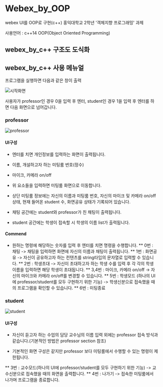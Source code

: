 # Webex_by_OOP
webex UI를 OOP로 구현(c++)
홍익대학교 2학년 '객체지향 프로그래밍' 과제

사용언어 : c++14
OOP(Object Oriented Programming)


## webex_by_c++ 구조도 도식화

## webex_by_c++ 사용 메뉴얼
프로그램을 실행하면 다음과 같은 창이 출력

![시작화면](https://user-images.githubusercontent.com/55343124/82242271-8a155300-9978-11ea-9f6d-a88454960d58.png)

사용자가 professor인 경우 0을 입력 후 엔터, student인 경우 1을 입력 후 엔터를 하면 다음 화면으로 넘어갑니다.

### professor

![professor](https://user-images.githubusercontent.com/55343124/82242445-d06ab200-9978-11ea-9cd9-b14cafd076f2.png)

#### UI구성
* 엔터를 치면 개인정보를 입력하는 화면이 출력됩니다.
* 이름, 개설하고자 하는 미팅룸 번호(정수)
* 마이크, 카메라 on/off
* 위 요소들을 입력하면 미팅룸 화면으로 이동합니다.

* 상단 미팅룸 정보에는 자신의 이름과 미팅룸 번호, 자신의 마이크 및 카메라 on/off상태, 현재 들어온 student 수, 화면공유 상태가 기록되어 있습니다.
* 채팅 공간에는 student와 professor가 친 채팅이 출력됩니다.
* student 공간에는 학생이 접속할 시 학생의 이름 list가 출력됩니다.

#### Commend
* 원하는 명령에 해당하는 숫자를 입력 후 엔터를 치면 명령을 수행합니다.
** 0번 : 채팅 -> 채팅을 입력하면 화면에 자신의 이름과 채팅이 출력됩니다.
** 1번 : 화면공유 -> 자신이 공유하고자 하는 컨텐츠를 string타입의 문자열로 입력할 수 있습니다.
** 2번 : 학생초대 -> 자신이 초대하고자 하는 학생 수를 입력 후 각 각의 학생 이름을 입력하면 해당 학생이 초대됩니다.
** 3,4번 : 마이크, 카메라 on/off -> 자신의 마이크와 카메라 on/off를 변경할 수 있습니다.
** 5번 : 학생모드 (하나의 UI에 professor/student를 모두 구현하기 위한 기능) -> 학생신분으로 접속했을 때의 프로그램을 확인할 수 있습니다.
** 6번 : 미팅종료

### student

![student](https://user-images.githubusercontent.com/55343124/82242497-e7a99f80-9978-11ea-829f-9a3cc3e415d0.png)

#### UI구성
* 자신이 듣고자 하는 수업의 담당 교수님의 이름 입력 외에는 professor 접속 방식과 같습니다.(기본적인 방법은 professor section 참조)

* 기본적인 화면 구성은 같지만 professor 보다 미팅룸에서 수행할 수 있는 명령이 제한됩니다.

** 3번 : 교수모드(하나의 UI에 professor/student를 모두 구현하기 위한 기능) -> 교수신분으로 접속했을 때의 화면을 출력합니다.
** 4번 : 나가기 -> 접속한 미팅룸에서 나가며 프로그램을 종료합니다.
